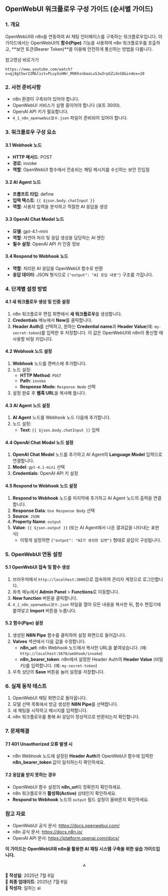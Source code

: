 ## OpenWebUI 워크플로우 구성 가이드 (순서별 가이드)

### 1. 개요

OpenWebUI와 n8n을 연동하여 AI 채팅 인터페이스를 구축하는 워크플로우입니다. 이 가이드에서는 OpenWebUI의 **함수(Pipe)** 기능을 사용하여 n8n 워크플로우를 호출하고, **보안 토큰(Bearer Token)**을 이용해 안전하게 통신하는 방법을 다룹니다.

참고영상 바로가기
```
https://www.youtube.com/watch?v=qj8gt5wr22M&list=PLuySsHNr_M9KhsnbaoLuSJw3rpGZidvS8&index=20
```


### 2. 사전 준비사항

- n8n 환경이 구축되어 있어야 합니다.
- OpenWebUI 서비스가 실행 중이어야 합니다 (포트 3000).
- OpenAI API 키가 필요합니다.
- `4_1_n8n_openwebui함수.json` 파일이 준비되어 있어야 합니다.

### 3. 워크플로우 구성 요소

#### 3.1 Webhook 노드
- **HTTP 메서드**: POST
- **경로**: invoke
- **역할**: OpenWebUI 함수에서 전송되는 채팅 메시지를 수신하는 보안 진입점

#### 3.2 AI Agent 노드
- **프롬프트 타입**: define
- **입력 텍스트**: `{{ $json.body.chatInput }}`
- **역할**: 사용자 입력을 분석하고 적절한 AI 응답을 생성

#### 3.3 OpenAI Chat Model 노드
- **모델**: gpt-4.1-mini
- **역할**: 자연어 처리 및 응답 생성을 담당하는 AI 엔진
- **필수 설정**: OpenAI API 키 인증 정보

#### 3.4 Respond to Webhook 노드
- **역할**: 처리된 AI 응답을 OpenWebUI 함수로 반환
- **응답 데이터**: JSON 형식으로 `{"output": "AI 응답 내용"}` 구조를 가집니다.

### 4. 단계별 설정 방법

#### 4.1 새 워크플로우 생성 및 인증 설정
1. n8n 워크플로우 편집 화면에서 **새 워크플로우**를 생성합니다.
2. **Credentials** 메뉴에서 **New**를 클릭합니다.
3. **Header Auth**를 선택하고, 원하는 **Credential name**과 **Header Value**(예: `my-secret-token`)를 입력한 후 저장합니다. 이 값은 OpenWebUI와 n8n이 통신할 때 사용할 비밀 키입니다.

#### 4.2 Webhook 노드 설정
1. **Webhook** 노드를 캔버스에 추가합니다.
2. 노드 설정:
   - **HTTP Method**: `POST`
   - **Path**: `invoke`
   - **Response Mode**: `Response Node` 선택
3. 설정 완료 후 **웹훅 URL**을 복사해 둡니다.

#### 4.3 AI Agent 노드 설정
1. **AI Agent** 노드를 Webhook 노드 다음에 추가합니다.
2. 노드 설정:
   - **Text**: `{{ $json.body.chatInput }}` 입력

#### 4.4 OpenAI Chat Model 노드 설정
1. **OpenAI Chat Model** 노드를 추가하고 AI Agent의 **Language Model** 입력으로 연결합니다.
2. **Model**: `gpt-4.1-mini` 선택
3. **Credentials**: OpenAI API 키 설정

#### 4.5 Respond to Webhook 노드 설정
1. **Respond to Webhook** 노드를 마지막에 추가하고 AI Agent 노드의 출력을 연결합니다.
2. **Response Data**: `Use Response Body` 선택
3. **Source**: `JSON`
4. **Property Name**: `output`
5. **Value**: `{{ $json.output }}` (또는 AI Agent에서 나온 결과값을 나타내는 표현식)
   - 이렇게 설정하면 `{"output": "AI가 생성한 답변"}` 형태로 응답이 구성됩니다.

### 5. OpenWebUI 연동 설정

#### 5.1 OpenWebUI 접속 및 함수 생성
1. 브라우저에서 `http://localhost:3000`으로 접속하여 관리자 계정으로 로그인합니다.
2. 좌측 메뉴에서 **Admin Panel** > **Functions**로 이동합니다.
3. **New function** 버튼을 클릭합니다.
4. `4_1_n8n_openwebui함수.json` 파일을 열어 모든 내용을 복사한 뒤, 함수 편집기에 붙여넣고 **Import** 버튼을 누릅니다.

#### 5.2 함수(Pipe) 설정
1. 생성된 **N8N Pipe** 함수를 클릭하여 설정 화면으로 들어갑니다.
2. **Valves** 섹션에서 다음 값을 수정합니다.
   - **n8n_url**: n8n Webhook 노드에서 복사한 URL을 붙여넣습니다. (예: `http://localhost:5678/webhook/invoke`)
   - **n8n_bearer_token**: n8n에서 설정한 Header Auth의 **Header Value** (비밀 키)를 입력합니다. (예: `my-secret-token`)
3. 우측 상단의 **Save** 버튼을 눌러 설정을 저장합니다.

### 6. 실제 동작 테스트

1. OpenWebUI 채팅 화면으로 돌아옵니다.
2. 모델 선택 목록에서 방금 생성한 **N8N Pipe**를 선택합니다.
3. 새 채팅을 시작하고 메시지를 입력합니다.
4. n8n 워크플로우를 통해 AI 응답이 정상적으로 반환되는지 확인합니다.

### 7. 문제해결

#### 7.1 401 Unauthorized 오류 발생 시
- n8n Webhook 노드에 설정된 **Header Auth**와 OpenWebUI 함수에 입력한 **n8n_bearer_token** 값이 일치하는지 확인하세요.

#### 7.2 응답을 받지 못하는 경우
- OpenWebUI 함수 설정의 **n8n_url**이 정확한지 확인하세요.
- n8n 워크플로우가 **활성화(Active)** 상태인지 확인하세요.
- **Respond to Webhook** 노드의 `output` 필드 설정이 올바른지 확인하세요.

### 참고 자료

- OpenWebUI 공식 문서: https://docs.openwebui.com/
- n8n 공식 문서: https://docs.n8n.io/
- OpenAI API 문서: https://platform.openai.com/docs/

**이 가이드는 OpenWebUI와 n8n을 활용한 AI 채팅 시스템 구축을 위한 실습 가이드입니다.**

<div style="text-align: center">⁂</div>

**📅 작성일**: 2025년 7월 6일  
**🔄 최종 업데이트**: 2025년 7월 6일  
**📝 작성자**: 일하는 ai